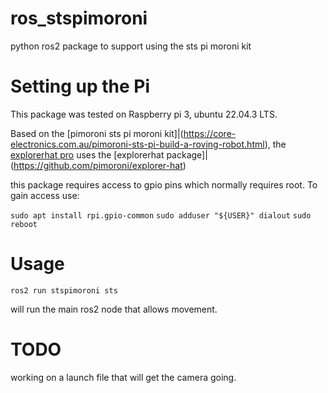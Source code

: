 # ros_stspimoroni
python ros2 package to support using the sts pi moroni kit

# Setting up the Pi
This package was tested on Raspberry pi 3, ubuntu 22.04.3 LTS.

Based on the [pimoroni sts pi moroni kit]|(https://core-electronics.com.au/pimoroni-sts-pi-build-a-roving-robot.html), 
the [explorerhat pro](https://shop.pimoroni.com/products/explorer-hat?variant=1074827129) uses the [explorerhat package]|(https://github.com/pimoroni/explorer-hat)

this package requires access to gpio pins which normally requires root. To gain access use:

`sudo apt install rpi.gpio-common`
`sudo adduser "${USER}" dialout`
`sudo reboot`

# Usage
`ros2 run stspimoroni sts`

will run the main ros2 node that allows movement. 

# TODO
working on a launch file that will get the camera going.  
